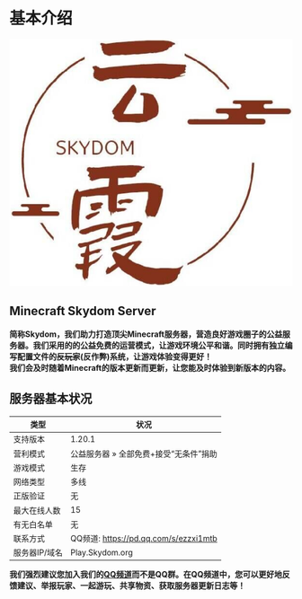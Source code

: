 # 基本介绍

<div align=center>
    <img src="https://raw.githubusercontent.com/SkydomGroup/Augustus/master/Skydom.png">
</div>

## Minecraft Skydom Server
**简称Skydom，我们助力打造顶尖Minecraft服务器，营造良好游戏圈子的公益服务器。我们采用的的公益免费的运营模式，让游戏环境公平和谐。同时拥有独立编写配置文件的~~反玩家~~(反作弊)系统，让游戏体验变得更好！
<br>我们会及时随着Minecraft的版本更新而更新，让您能及时体验到新版本的内容。**

## 服务器基本状况
| 类型       | 状况                                  |
|----------|-------------------------------------|
| 支持版本     | 1.20.1                              |
| 营利模式     | 公益服务器 » 全部免费+接受“无条件”捐助              |
| 游戏模式     | 生存                                  |
| 网络类型     | 多线                                  |
| 正版验证     | 无                                   |
| 最大在线人数   | 15                                  |
| 有无白名单    | 无                                   |
| 联系方式     | QQ频道: https://pd.qq.com/s/ezzxi1mtb |
| 服务器IP/域名 | Play.Skydom.org                     |

**我们强烈建议您加入我们的[QQ频道](https://pd.qq.com/s/ezzxi1mtb)而不是QQ群。在QQ频道中，您可以更好地反馈建议、举报玩家、一起游玩、共享物资、获取服务器更新日志等！**